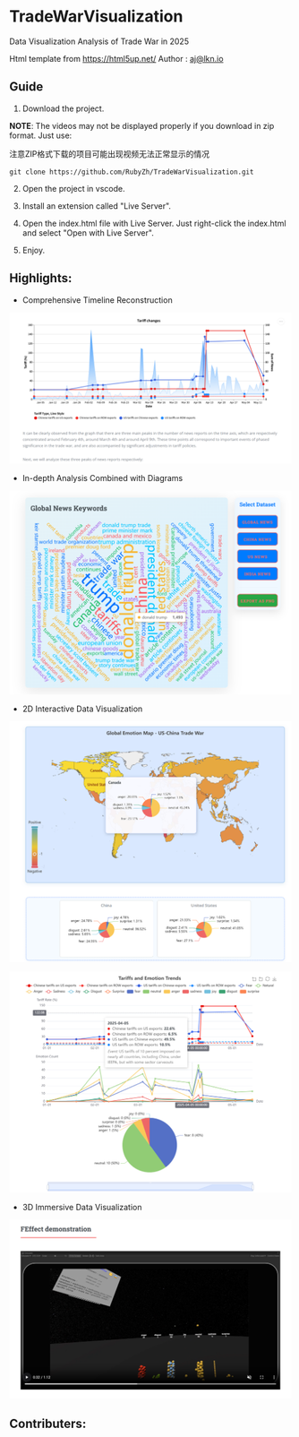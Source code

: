 # TradeWarVisualization
Data Visualization Analysis of Trade War in 2025

Html template from https://html5up.net/ Author : aj@lkn.io

## Guide

1. Download the project.

**NOTE**: The videos may not be displayed properly if you download in zip format. Just use:

注意ZIP格式下载的项目可能出现视频无法正常显示的情况

```
git clone https://github.com/RubyZh/TradeWarVisualization.git
```

2. Open the project in vscode.

3. Install an extension called "Live Server".

4. Open the index.html file with Live Server. Just right-click the index.html and select "Open with Live Server".

5. Enjoy.

## Highlights:

- Comprehensive Timeline Reconstruction

![img](https://github.com/RubyZh/TradeWarVisualization/blob/main/displayim%26vi/tariff-timeline.png)

- In-depth Analysis Combined with Diagrams

![img](https://github.com/RubyZh/TradeWarVisualization/blob/main/displayim%26vi/wordcloud.png)

- 2D Interactive Data Visualization

![img](https://github.com/RubyZh/TradeWarVisualization/blob/main/displayim%26vi/emomap.png)

![img](https://github.com/RubyZh/TradeWarVisualization/blob/main/displayim%26vi/tariff-emotion.png)

- 3D Immersive Data Visualization

![img](https://github.com/RubyZh/TradeWarVisualization/blob/main/displayim%26vi/emocategory.png)

## Contributers:

